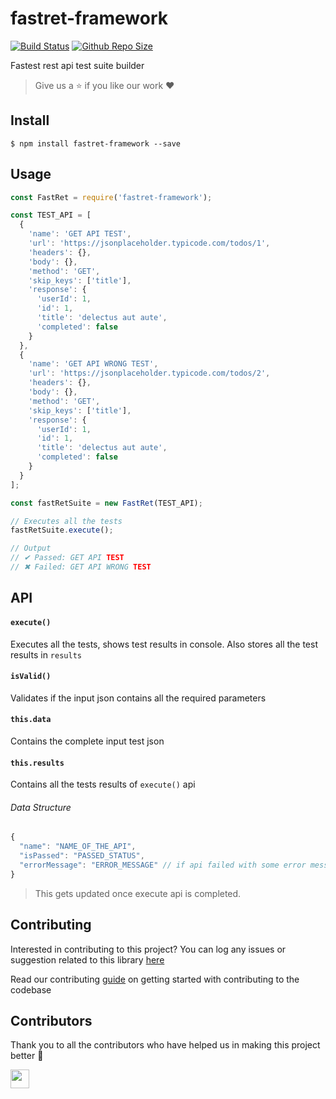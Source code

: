 # fastret-framework

[![Build Status](https://travis-ci.com/arshadkazmi42/fastret-framework.svg?branch=master)](https://travis-ci.com/arshadkazmi42/fastret-framework)
[![Github Repo Size](https://img.shields.io/github/repo-size/arshadkazmi42/fastret-framework.svg)](https://github.com/arshadkazmi42/fastret-framework)

Fastest rest api test suite builder

> Give us a :star: if you like our work :heart:

## Install

```
$ npm install fastret-framework --save
```

## Usage

```javascript
const FastRet = require('fastret-framework');

const TEST_API = [
  {
    'name': 'GET API TEST',
    'url': 'https://jsonplaceholder.typicode.com/todos/1',
    'headers': {},
    'body': {},
    'method': 'GET',
    'skip_keys': ['title'],
    'response': {
      'userId': 1,
      'id': 1,
      'title': 'delectus aut aute',
      'completed': false
    }
  },
  {
    'name': 'GET API WRONG TEST',
    'url': 'https://jsonplaceholder.typicode.com/todos/2',
    'headers': {},
    'body': {},
    'method': 'GET',
    'skip_keys': ['title'],
    'response': {
      'userId': 1,
      'id': 1,
      'title': 'delectus aut aute',
      'completed': false
    }
  }
];

const fastRetSuite = new FastRet(TEST_API);

// Executes all the tests
fastRetSuite.execute();

// Output
// ✔ Passed: GET API TEST
// ✖ Failed: GET API WRONG TEST

```

## API

#### `execute()`

Executes all the tests, shows test results in console. Also stores all the test results in `results`

#### `isValid()`

Validates if the input json contains all the required parameters

#### `this.data`

Contains the complete input test json

#### `this.results`

Contains all the tests results of `execute()` api

###### Data Structure
```javascript
{
  "name": "NAME_OF_THE_API",
  "isPassed": "PASSED_STATUS",
  "errorMessage": "ERROR_MESSAGE" // if api failed with some error message
}
```

> This gets updated once execute api is completed.

## Contributing

Interested in contributing to this project?
You can log any issues or suggestion related to this library [here](https://github.com/arshadkazmi42/fastret-framework/issues/new)

Read our contributing [guide](CONTRIBUTING.md) on getting started with contributing to the codebase

## Contributors

Thank you to all the contributors who have helped us in making this project better :raised_hands:

<a href="https://github.com/arshadkazmi42"><img src="https://github.com/arshadkazmi42.png" width="30" /></a>
